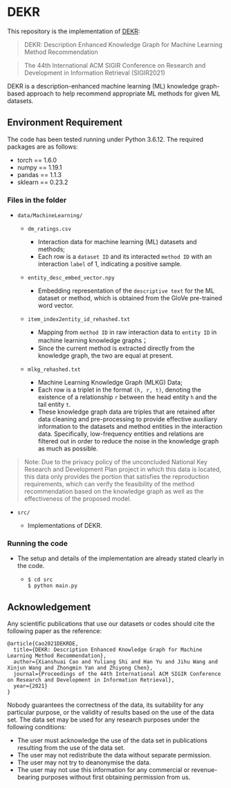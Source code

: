 # DEKR
This repository is the implementation of [DEKR](https://dl.acm.org/doi/10.1145/3404835.3462900):
> DEKR: Description Enhanced Knowledge Graph for Machine Learning Method Recommendation

> The 44th International ACM SIGIR Conference on Research and Development in Information Retrieval (SIGIR2021)

DEKR is a description-enhanced machine learning (ML) knowledge graph-based approach to help
recommend appropriate ML methods for given ML datasets.

## Environment Requirement
The code has been tested running under Python 3.6.12. The required packages are as follows:
* torch == 1.6.0
* numpy == 1.19.1
* pandas == 1.1.3
* sklearn == 0.23.2

### Files in the folder

- `data/MachineLearning/`

    - `dm_ratings.csv` 
      - Interaction data for machine learning (ML) datasets and methods;
      - Each row is a `dataset ID` and its interacted `method ID` with an interaction `label` of 1, indicating a positive sample.
    
    - `entity_desc_embed_vector.npy`
      - Embedding representation of the `descriptive text` for the ML dataset or method, which is obtained from the GloVe pre-trained word vector.
    
    - `item_index2entity_id_rehashed.txt`
      - Mapping from `method ID` in raw interaction data to `entity ID` in machine learning knowledge graphs；
      - Since the current method is extracted directly from the knowledge graph, the two are equal at present.
    
    - `mlkg_rehashed.txt`
       - Machine Learning Knowledge Graph (MLKG) Data;
       - Each row is a triplet in the format `(h, r, t)`, denoting the existence of a relationship `r` between the head entity `h` and the tail entity `t`.
       - These knowledge graph data are triples that are retained after data cleaning and pre-processing to provide effective auxiliary information to the datasets and method entities in the interaction data. Specifically, low-frequency entities and relations are filtered out in order to reduce the noise in the knowledge graph as much as possible.
> Note: Due to the privacy policy of the unconcluded National Key Research and Development Plan project in which this data is located, this data only provides the portion that satisfies the reproduction requirements, which can verify the feasibility of the method recommendation based on the knowledge graph as well as the effectiveness of the proposed model.


- `src/`
    
    - Implementations of DEKR.

### Running the code
- The setup and details of the implementation are already stated clearly in the code.
  
  - ```
    $ cd src
    $ python main.py
    ```
## Acknowledgement
Any scientific publications that use our datasets or codes should cite the following paper as the reference:
```
@article{Cao2021DEKRDE,
  title={DEKR: Description Enhanced Knowledge Graph for Machine Learning Method Recommendation},
  author={Xianshuai Cao and Yuliang Shi and Han Yu and Jihu Wang and Xinjun Wang and Zhongmin Yan and Zhiyong Chen},
  journal={Proceedings of the 44th International ACM SIGIR Conference on Research and Development in Information Retrieval},
  year={2021}
}
```

Nobody guarantees the correctness of the data, its suitability for any particular purpose, or the validity of results based on the use of the data set. The data set may be used for any research purposes under the following conditions:
* The user must acknowledge the use of the data set in publications resulting from the use of the data set.
* The user may not redistribute the data without separate permission.
* The user may not try to deanonymise the data.
* The user may not use this information for any commercial or revenue-bearing purposes without first obtaining permission from us.
